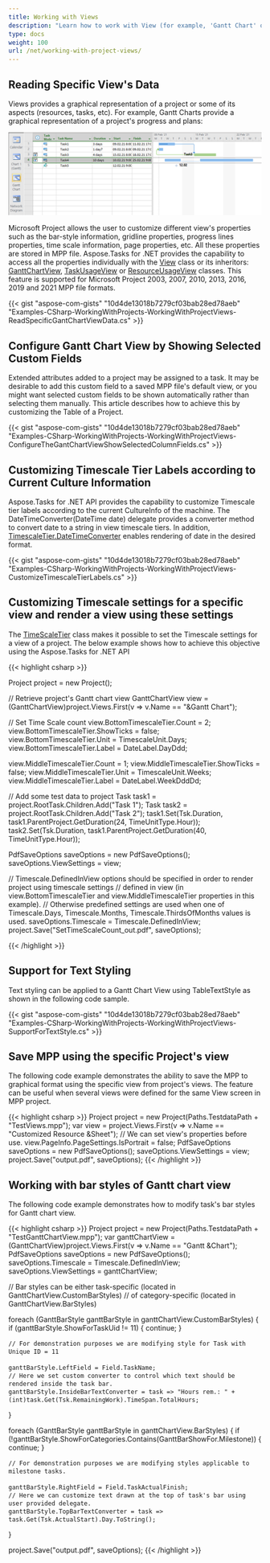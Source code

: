 ```yaml
---
title: Working with Views
description: "Learn how to work with View (for example, 'Gantt Chart' or 'Task Usage' project representation from Microsoft Project MPP files using Aspose.Tasks for .NET."
type: docs
weight: 100
url: /net/working-with-project-views/
---
```


## **Reading Specific View's Data**
Views provides a graphical representation of a project or some of its aspects (resources, tasks, etc). For example, Gantt Charts provide a graphical representation of a project's progress and plans:

![Gantt Chart in in Microsoft Project](gantt_chart_1.png)

Microsoft Project allows the user to customize different view's properties such as the bar-style information, gridline properties, progress lines properties, time scale information, page properties, etc. All these properties are stored in MPP file. Aspose.Tasks for .NET provides the capability to access all the properties individually with the [View](https://apireference.aspose.com/tasks/net/aspose.tasks/view) class or its inheritors: [GanttChartView](https://apireference.aspose.com/tasks/net/aspose.tasks/ganttchartview), [TaskUsageView](https://apireference.aspose.com/tasks/net/aspose.tasks/taskusageview) or  [ResourceUsageView](https://apireference.aspose.com/tasks/net/aspose.tasks/resourceusageview) classes. This feature is supported for Microsoft Project 2003, 2007, 2010, 2013, 2016, 2019 and 2021 MPP file formats.

{{< gist "aspose-com-gists" "10d4de13018b7279cf03bab28ed78aeb" "Examples-CSharp-WorkingWithProjects-WorkingWithProjectViews-ReadSpecificGantChartViewData.cs" >}}

## **Configure Gantt Chart View by Showing Selected Custom Fields**
Extended attributes added to a project may be assigned to a task. It may be desirable to add this custom field to a saved MPP file's default view, or you might want selected custom fields to be shown automatically rather than selecting them manually. This article describes how to achieve this by customizing the Table of a Project.

{{< gist "aspose-com-gists" "10d4de13018b7279cf03bab28ed78aeb" "Examples-CSharp-WorkingWithProjects-WorkingWithProjectViews-ConfigureTheGantChartViewShowSelectedColumnFields.cs" >}}

## **Customizing Timescale Tier Labels according to Current Culture Information**
Aspose.Tasks for .NET API provides the capability to customize Timescale tier labels according to the current CultureInfo of the machine. The DateTimeConverter(DateTime date) delegate provides a converter method to convert date to a string in view timescale tiers. In addition, [TimescaleTier.DateTimeConverter](https://apireference.aspose.com/tasks/net/aspose.tasks.visualization/timescaletier) enables rendering of date in the desired format.

{{< gist "aspose-com-gists" "10d4de13018b7279cf03bab28ed78aeb" "Examples-CSharp-WorkingWithProjects-WorkingWithProjectViews-CustomizeTimescaleTierLabels.cs" >}}

## **Customizing Timescale settings for a specific view and render a view using these settings**

The [TimeScaleTier](https://apireference.aspose.com/tasks/net/aspose.tasks.visualization/timescaletier) class makes it possible to set the Timescale settings for a view of a project. The below example shows how to achieve this objective using the Aspose.Tasks for .NET API

{{< highlight csharp >}}

Project project = new Project();

// Retrieve project's Gantt chart view
GanttChartView view = (GanttChartView)project.Views.First(v => v.Name == "&Gantt Chart");

// Set Time Scale count
view.BottomTimescaleTier.Count = 2;
view.BottomTimescaleTier.ShowTicks = false; 
view.BottomTimescaleTier.Unit = TimescaleUnit.Days;
view.BottomTimescaleTier.Label = DateLabel.DayDdd;

view.MiddleTimescaleTier.Count = 1;
view.MiddleTimescaleTier.ShowTicks = false;
view.MiddleTimescaleTier.Unit = TimescaleUnit.Weeks;
view.MiddleTimescaleTier.Label = DateLabel.WeekDddDd;

// Add some test data to project
Task task1 = project.RootTask.Children.Add("Task 1");
Task task2 = project.RootTask.Children.Add("Task 2");
task1.Set(Tsk.Duration, task1.ParentProject.GetDuration(24, TimeUnitType.Hour));
task2.Set(Tsk.Duration, task1.ParentProject.GetDuration(40, TimeUnitType.Hour));

PdfSaveOptions saveOptions = new PdfSaveOptions();
saveOptions.ViewSettings = view;

// Timescale.DefinedInView options should be specified in order to render project using timescale settings 
// defined in view (in view.BottomTimescaleTier and view.MiddleTimescaleTier properties in this example).
// Otherwise predefined settings are used when one of Timescale.Days, Timescale.Months, Timescale.ThirdsOfMonths values is used.
saveOptions.Timescale = Timescale.DefinedInView;
project.Save("SetTimeScaleCount_out.pdf", saveOptions); 

{{< /highlight >}}

## **Support for Text Styling**
Text styling can be applied to a Gantt Chart View using TableTextStyle as shown in the following code sample.

{{< gist "aspose-com-gists" "10d4de13018b7279cf03bab28ed78aeb" "Examples-CSharp-WorkingWithProjects-WorkingWithProjectViews-SupportForTextStyle.cs" >}}

## **Save MPP using the specific Project's view**
The following code example demonstrates the ability to save the MPP to graphical format using the specific view from project's views.
The feature can be useful when several views were defined for the same View screen in MPP project.

{{< highlight csharp >}}
Project project = new Project(Paths.TestdataPath + "TestViews.mpp");
var view = project.Views.First(v => v.Name == "Customized Resource &Sheet");
// We can set view's properties before use.
view.PageInfo.PageSettings.IsPortrait = false;
PdfSaveOptions saveOptions = new PdfSaveOptions();
saveOptions.ViewSettings = view;
project.Save("output.pdf", saveOptions);
{{< /highlight >}}

## **Working with bar styles of Gantt chart view**
The following code example demonstrates how to modify task's bar styles for Gantt chart view.

{{< highlight csharp >}}
Project project = new Project(Paths.TestdataPath + "TestGanttChartView.mpp");
var ganttChartView = (GanttChartView)project.Views.First(v => v.Name == "Gantt &Chart");
PdfSaveOptions saveOptions = new PdfSaveOptions();
saveOptions.Timescale = Timescale.DefinedInView;
saveOptions.ViewSettings = ganttChartView;

// Bar styles can be either task-specific (located in GanttChartView.CustomBarStyles)
// of category-specific (located in GanttChartView.BarStyles)

foreach (GanttBarStyle ganttBarStyle in ganttChartView.CustomBarStyles)
{
    if (ganttBarStyle.ShowForTaskUid != 11)
    {
        continue;
    }

    // For demonstration purposes we are modifying style for Task with Unique ID = 11
 
    ganttBarStyle.LeftField = Field.TaskName;
    // Here we set custom converter to control which text should be rendered inside the task bar.
    ganttBarStyle.InsideBarTextConverter = task => "Hours rem.: " + (int)task.Get(Tsk.RemainingWork).TimeSpan.TotalHours;
}

foreach (GanttBarStyle ganttBarStyle in ganttChartView.BarStyles)
{
    if (!ganttBarStyle.ShowForCategories.Contains(GanttBarShowFor.Milestone))
    {
        continue;
    }

    // For demonstration purposes we are modifying styles applicable to milestone tasks.

    ganttBarStyle.RightField = Field.TaskActualFinish;
    // Here we can customize text drawn at the top of task's bar using user provided delegate.
    ganttBarStyle.TopBarTextConverter = task => task.Get(Tsk.ActualStart).Day.ToString();
}

project.Save("output.pdf", saveOptions);
{{< /highlight >}}